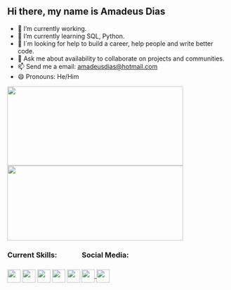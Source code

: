 ## Hi there, my name is Amadeus Dias

- 🔭 I’m currently working.
- 🌱 I’m currently learning SQL, Python. 
- 🤔 I´m looking for help to build a career, help people and write better code.
- 💬 Ask me about availability to collaborate on projects and communities.
- 📫 Send me a email: amadeusdias@hotmail.com
- 😄 Pronouns: He/Him

 <div style="display: inline-block">
  <img align="center" height="180em" width="400em" src="https://github-readme-stats.vercel.app/api?username=amadeusdias&show_icons=true&theme=merko">
  <img align="center" height="170em" width="400em" src="https://github-readme-stats.vercel.app/api/top-langs/?username=amadeusdias&layout=compact">
 </div>
 <div style="display: inline-block">
  <h3>Current Skills:<h3>
 <link rel="stylesheet" href="https://cdn.jsdelivr.net/gh/devicons/devicon@v2.15.1/devicon.min.css">
 <img align="center" heigth="40" width="30" src="https://cdn.jsdelivr.net/gh/devicons/devicon/icons/javascript/javascript-original.svg" />
 <link rel="stylesheet" href="https://cdn.jsdelivr.net/gh/devicons/devicon@v2.15.1/devicon.min.css">
 <img align="center" heigth="40" width="30" src="https://cdn.jsdelivr.net/gh/devicons/devicon/icons/react/react-original.svg" />
 <link rel="stylesheet" href="https://cdn.jsdelivr.net/gh/devicons/devicon@v2.15.1/devicon.min.css">
 <img align="center" heigth="40" width="30" src="https://cdn.jsdelivr.net/gh/devicons/devicon/icons/html5/html5-original.svg" />
 <link rel="stylesheet" href="https://cdn.jsdelivr.net/gh/devicons/devicon@v2.15.1/devicon.min.css">
 <img align="center" heigth="40" width="30" src="https://cdn.jsdelivr.net/gh/devicons/devicon/icons/redux/redux-original.svg" />
 <link rel="stylesheet" href="https://cdn.jsdelivr.net/gh/devicons/devicon@v2.15.1/devicon.min.css">
 <img align="center" heigth="40" width="30" src="https://cdn.jsdelivr.net/gh/devicons/devicon/icons/jest/jest-plain.svg" />
</div>
<div style="display: inline-block" >
 <h3>Social Media:<h3>
  <link rel="stylesheet" href="https://cdn.jsdelivr.net/gh/devicons/devicon@v2.15.1/devicon.min.css">
  <a href="https://www.linkedin.com/in/amadeus-ferreira-dias/" target="_blank"><img align="center" heigth="40" width="30"  src="https://cdn.jsdelivr.net/gh/devicons/devicon/icons/linkedin/linkedin-original.svg" />
  <link rel="stylesheet" href="https://cdn.jsdelivr.net/gh/devicons/devicon@v2.15.1/devicon.min.css">
  <a href="https://twitter.com/ahamadeus" target="_blank"><img align="center" heigth="40" width="30" src="https://cdn.jsdelivr.net/gh/devicons/devicon/icons/twitter/twitter-original.svg" />
          
</div>
          
